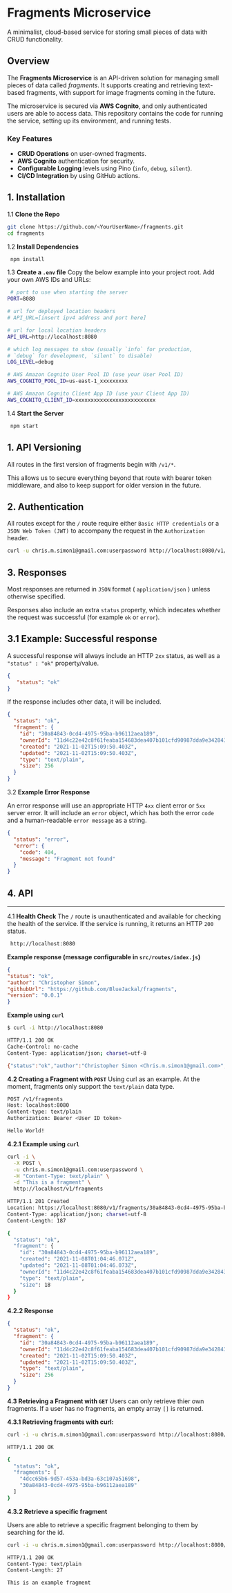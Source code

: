# Fragments Microservice

A minimalist, cloud-based service for storing small pieces of data with CRUD functionality.


## Overview

The **Fragments Microservice** is an API-driven solution for managing small pieces of data called *fragments*. It supports creating and retrieving text-based fragments, with support for image fragments coming in the future.

The microservice is secured via **AWS Cognito**, and only authenticated users are able to access data. This repository contains the code for running the service, setting up its environment, and running tests.

### Key Features
- **CRUD Operations** on user-owned fragments.
- **AWS Cognito** authentication for security.
- **Configurable Logging** levels using Pino (`info`, `debug`, `silent`).
- **CI/CD Integration** by using GitHub actions.



## 1. Installation


1.1 **Clone the Repo**  
   ```bash
   git clone https://github.com/<YourUserName>/fragments.git
   cd fragments
   ```

1.2 **Install Dependencies**
  ```bash
   npm install
   ```

1.3 **Create a `.env` file**
  Copy the below example into your project root. Add your own AWS IDs and URLs:
  ```bash
   # port to use when starting the server
  PORT=8080
  
  # url for deployed location headers
  # API_URL=[insert ipv4 address and port here]
  
  # url for local location headers
  API_URL=http://localhost:8080
  
  # which log messages to show (usually `info` for production, 
  # `debug` for development, `silent` to disable)
  LOG_LEVEL=debug
  
  # AWS Amazon Cognito User Pool ID (use your User Pool ID)
  AWS_COGNITO_POOL_ID=us-east-1_xxxxxxxxx
  
  # AWS Amazon Cognito Client App ID (use your Client App ID)
  AWS_COGNITO_CLIENT_ID=xxxxxxxxxxxxxxxxxxxxxxxxxx
   ```

1.4 **Start the Server**
  ```bash
   npm start
   ```



## 1. **API Versioning**

All routes in the first version of fragments begin with `/v1/*`. 

This allows us to secure everything beyond that route with bearer token middleware, and also to keep support for older version in the future.



## 2. **Authentication**


All routes except for the ` / ` route require either `Basic HTTP credentials` or a `JSON Web Token (JWT)` to accompany the request in the `Authorization` header.

```bash
curl -u chris.m.simon1@gmail.com:userpassword http://localhost:8080/v1/fragments
```



## 3. Responses


Most responses are returned in `JSON` format ( `application/json` ) unless otherwise specified.

Responses also include an extra `status` property, which indecates whether the request was successful (for example `ok` or `error`).
  
## 3.1 Example: Successful response

A successful response will always include an HTTP `2xx` status, as well as a `"status" : "ok"` property/value.

```json
{
   "status": "ok"
}
```

If the response includes other data, it will be included. 

```json
{
  "status": "ok",
  "fragment": {
    "id": "30a84843-0cd4-4975-95ba-b96112aea189",
    "ownerId": "11d4c22e42c8f61feaba154683dea407b101cfd90987dda9e342843263ca420a",
    "created": "2021-11-02T15:09:50.403Z",
    "updated": "2021-11-02T15:09:50.403Z",
    "type": "text/plain",
    "size": 256
  }
}
```

3.2 **Example Error Response**

An error response will use an appropriate HTTP `4xx` client error or `5xx` server error. It will include an `error` object, which has both the error `code` and a human-readable `error message` as a string.

```json
{
  "status": "error",
  "error": {
    "code": 404,
    "message": "Fragment not found"
  }
}
```




## 4. API
---

4.1 **Health Check**
  The `/` route is unauthenticated and available for checking the health of the service. If the service is running, it returns an HTTP `200` status.
  ```bash
   http://localhost:8080
   ```

**Example response (message configurable in `src/routes/index.js`)**
  ```json
  {
  "status": "ok",
  "author": "Christopher Simon",
  "githubUrl": "https://github.com/BlueJackal/fragments",
  "version": "0.0.1"
  }
   ```
**Example using `curl`**
```bash
$ curl -i http://localhost:8080

HTTP/1.1 200 OK
Cache-Control: no-cache
Content-Type: application/json; charset=utf-8

{"status":"ok","author":"Christopher Simon <Chris.m.simon1@gmail.com>","githubUrl":"https://github.com/BlueJackal/fragments","version":"0.0.1"}

```

**4.2 Creating a Fragment with `POST`**
Using curl as an example. At the moment, fragments only support the `text/plain` data type.
```bash
POST /v1/fragments
Host: localhost:8080
Content-type: text/plain
Authorization: Bearer <User ID token>

Hello World!
```

**4.2.1 Example using `curl`**
```bash
curl -i \
  -X POST \
  -u chris.m.simon1@gmail.com:userpassword \
  -H "Content-Type: text/plain" \
  -d "This is a fragment" \
  http://localhost/v1/fragments

HTTP/1.1 201 Created
Location: https://localhost:8080/v1/fragments/30a84843-0cd4-4975-95ba-b96112aea189
Content-Type: application/json; charset=utf-8
Content-Length: 187

{
  "status": "ok",
  "fragment": {
    "id": "30a84843-0cd4-4975-95ba-b96112aea189",
    "created": "2021-11-08T01:04:46.071Z",
    "updated": "2021-11-08T01:04:46.073Z",
    "ownerId": "11d4c22e42c8f61feaba154683dea407b101cfd90987dda9e342843263ca420a",
    "type": "text/plain",
    "size": 18
  }
}
```

**4.2.2 Response**
```json
{
  "status": "ok",
  "fragment": {
    "id": "30a84843-0cd4-4975-95ba-b96112aea189",
    "ownerId": "11d4c22e42c8f61feaba154683dea407b101cfd90987dda9e342843263ca420a",
    "created": "2021-11-02T15:09:50.403Z",
    "updated": "2021-11-02T15:09:50.403Z",
    "type": "text/plain",
    "size": 256
  }
}
```

**4.3 Retrieving a Fragment with `GET`**
Users can only retrieve thier own fragments. If a user has no fragments, an empty array `[]` is returned.

**4.3.1 Retrieving fragments with curl:**

```bash
curl -i -u chris.m.simon1@gmail.com:userpassword http://localhost:8080/v1/fragments

HTTP/1.1 200 OK

{
  "status": "ok",
  "fragments": [
    "4dcc65b6-9d57-453a-bd3a-63c107a51698",
    "30a84843-0cd4-4975-95ba-b96112aea189"
  ]
}
```

**4.3.2 Retrieve a specific fragment**

Users are able to retrieve a specific fragment belonging to them by searching for the id.

```bash
curl -i -u chris.m.simon1@gmail.com:userpassword http://localhost:8080/v1/fragments/4dcc65b6-9d57-453a-bd3a-63c107a51698

HTTP/1.1 200 OK
Content-Type: text/plain
Content-Length: 27

This is an example fragment
```
  
